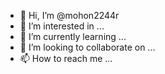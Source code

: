 - 👋 Hi, I’m @mohon2244r
- 👀 I’m interested in ...
- 🌱 I’m currently learning ...
- 💞️ I’m looking to collaborate on ...
- 📫 How to reach me ...

<!---
mohon2244r/mohon2244r is a ✨ special ✨ repository because its `README.md` (this file) appears on your GitHub profile.
You can click the Preview link to take a look at your changes.
--->
